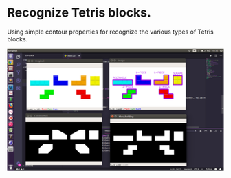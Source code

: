 # Recognize Tetris blocks.

Using simple contour properties for recognize the various types of Tetris blocks.

![image](img/output.png)
